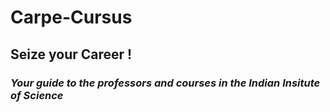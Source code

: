 # Carpe-Cursus

## Seize your Career ! 

### *Your guide to the professors and courses in the Indian Insitute of Science*
